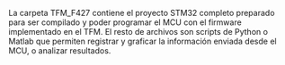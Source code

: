 La carpeta TFM_F427 contiene el proyecto STM32 completo preparado para ser compilado y poder programar el MCU con el firmware implementado en el TFM.
El resto de archivos son scripts de Python o Matlab que permiten registrar y graficar la información enviada desde el MCU, o analizar resultados.
